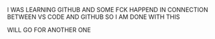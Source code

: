 I WAS LEARNING GITHUB AND SOME FCK HAPPEND IN CONNECTION BETWEEN VS CODE AND GITHUB SO I AM DONE WITH THIS 









WILL GO FOR ANOTHER ONE 
